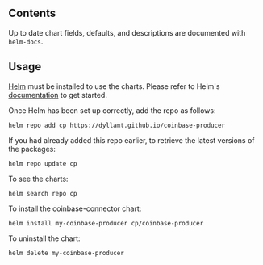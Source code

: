## Contents

Up to date chart fields, defaults, and descriptions are documented with `helm-docs`.

## Usage

[Helm](https://helm.sh) must be installed to use the charts.  Please refer to
Helm's [documentation](https://helm.sh/docs) to get started.

Once Helm has been set up correctly, add the repo as follows:

    helm repo add cp https://dyllamt.github.io/coinbase-producer

If you had already added this repo earlier, to retrieve the latest versions of the packages:

    helm repo update cp

To see the charts:

    helm search repo cp

To install the coinbase-connector chart:

    helm install my-coinbase-producer cp/coinbase-producer

To uninstall the chart:

    helm delete my-coinbase-producer
